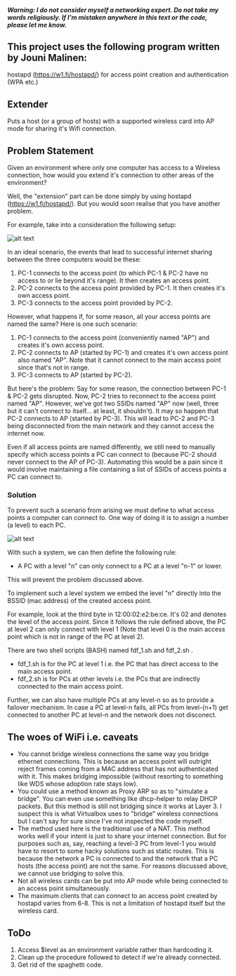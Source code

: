 ##### Warning: I do not consider myself a networking expert. Do not take my words religiously. If I'm mistaken anywhere in this text or the code, please let me know. 

## This project uses the following program written by Jouni Malinen:
hostapd (https://w1.fi/hostapd/) for access point creation and authentication (WPA etc.)

## Extender
Puts a host (or a group of hosts) with a supported wireless card into AP mode for sharing it's Wifi connection. 

## Problem Statement
  Given an environment where only one computer has access to a Wireless connection, how would you extend it's connection to other areas of the environment?
  
  Well, the "extension" part can be done simply by using hostapd (https://w1.fi/hostapd/). But you would soon realise that you have another problem.
  
  For example, take into a consideration the following setup: 
  
  ![alt text](https://i.imgur.com/Wk304Wa.png)
  
  In an ideal scenario, the events that lead to successful internet sharing between the three computers would be these: 
  
  1. PC-1 connects to the access point (to which PC-1 & PC-2 have no access to or lie beyond it's range). It then creates an access point.
  2. PC-2 connects to the access point provided by PC-1. It then creates it's own access point.
  3. PC-3 connects to the access point provided by PC-2.
  
  However, what happens if, for some reason, all your access points are named the same? Here is one such scenario:
  
  1. PC-1 connects to the access point (conveniently named "AP") and creates it's own access point.
  2. PC-2 connects to AP (started by PC-1) and creates it's own access point also named "AP". Note that it cannot connect to the main access point since that's not in range.
  3. PC-3 connects to AP (started by PC-2).
  
  But here's the problem: Say for some reason, the connection between PC-1 & PC-2 gets disrupted. Now, PC-2 tries to reconnect to the access point named "AP". However, we've got two SSIDs named "AP" now (well, three but it can't connect to itself... at least, it shouldn't). It may so happen that PC-2 connects to AP (started by PC-3). This will lead to PC-2 and PC-3 being disconnected from the main network and they cannot access the internet now.
  
Even if all access points are named differently, we still need to manually specify which access points a PC can connect to (because PC-2 should never connect to the AP of PC-3). Automating this would be a pain since it would involve maintaining a file containing a list of SSIDs of access points a PC can connect to. 
  
### Solution

To prevent such a scenario from arising we must define to what access points a computer can connect to. One way of doing it is to assign a number (a level) to each PC.

![alt text](https://i.imgur.com/X21p2Fm.png)

With such a system, we can then define the following rule:

* A PC with a level "n" can only connect to a PC at a level "n-1" or lower.
  
This will prevent the problem discussed above.

To implement such a level system we embed the level "n" directly into the BSSID (mac address) of the created access point.

For example, look at the third byte in 12:00:02:e2:be:ce. It's 02 and denotes the level of the access point. Since it follows the rule defined above, the PC at level 2 can only connect with level 1 (Note that level 0 is the main access point which is not in range of the PC at level 2).

There are two shell scripts (BASH) named fdf_1.sh and fdf_2.sh .
* fdf_1.sh is for the PC at level 1 i.e. the PC that has direct access to the main access point.
* fdf_2.sh is for PCs at other levels i.e. the PCs that are indirectly connected to the main access point.

Further, we can also have multiple PCs at any level-n so as to provide a failover mechanism. In case a PC at level-n fails, all PCs from level-(n+1) get connected to another PC at level-n and the network does not disconect.

## The woes of WiFi i.e. caveats
* You cannot bridge wireless connections the same way you bridge ethernet connections. This is because an access point will outright reject frames coming from a MAC address that has not authenticated with it. This makes bridging impossible (without resorting to something like WDS whose adoption rate stays low).
* You could use a method known as Proxy ARP so as to "simulate a bridge". You can even use something like dhcp-helper to relay DHCP packets. But this method is still not bridging since it works at Layer 3. I suspect this is what Virtualbox uses to "bridge" wireless connections but I can't say for sure since I've not inspected the code myself.
* The method used here is the traditional use of a NAT. This method works well if your intent is just to share your internet connection. But for purposes such as, say, reaching a level-3 PC from level-1 you would have to resort to some hacky solutions such as static routes. This is because the network a PC is connected to and the network that a PC hosts (the access point) are not the same. For reasons discussed above, we cannot use bridging to solve this.
* Not all wireless cards can be put into AP mode while being connected to an access point simultaneously.
* The maximum clients that can connect to an access point created by hostapd varies from 6-8. This is not a limitation of hostapd itself but the wireless card.

## ToDo
1. Access $level as an environment variable rather than hardcoding it.
2. Clean up the procedure followed to detect if we're already connected.
3. Get rid of the spaghetti code.
